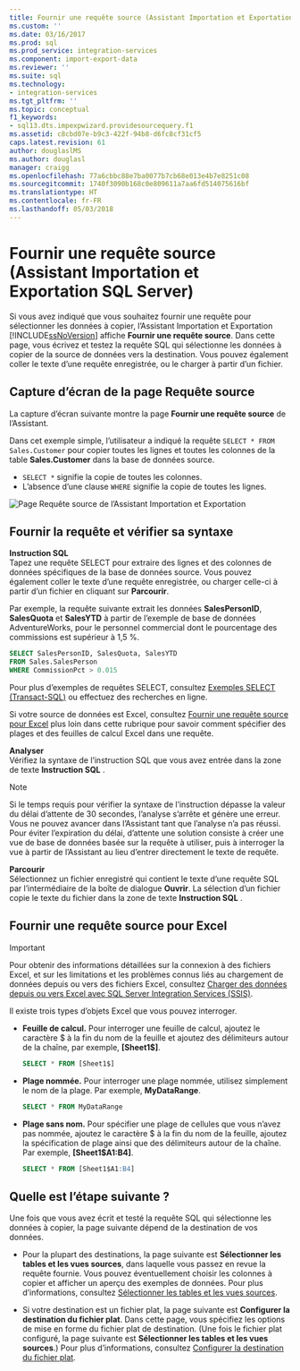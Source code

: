 ```yaml
---
title: Fournir une requête source (Assistant Importation et Exportation SQL Server) | Microsoft Docs
ms.custom: ''
ms.date: 03/16/2017
ms.prod: sql
ms.prod_service: integration-services
ms.component: import-export-data
ms.reviewer: ''
ms.suite: sql
ms.technology:
- integration-services
ms.tgt_pltfrm: ''
ms.topic: conceptual
f1_keywords:
- sql13.dts.impexpwizard.providesourcequery.f1
ms.assetid: c8cbd07e-b9c3-422f-94b8-d6fc8cf31cf5
caps.latest.revision: 61
author: douglaslMS
ms.author: douglasl
manager: craigg
ms.openlocfilehash: 77a6cbbc88e7ba0077b7cb68e013e4b7e8251c08
ms.sourcegitcommit: 1740f3090b168c0e809611a7aa6fd514075616bf
ms.translationtype: HT
ms.contentlocale: fr-FR
ms.lasthandoff: 05/03/2018
---
```

# <a name="provide-a-source-query-sql-server-import-and-export-wizard"></a>Fournir une requête source (Assistant Importation et Exportation SQL Server)
Si vous avez indiqué que vous souhaitez fournir une requête pour sélectionner les données à copier, l’Assistant Importation et Exportation [!INCLUDE[ssNoVersion](../../includes/ssnoversion-md.md)] affiche **Fournir une requête source**. Dans cette page, vous écrivez et testez la requête SQL qui sélectionne les données à copier de la source de données vers la destination. Vous pouvez également coller le texte d’une requête enregistrée, ou le charger à partir d’un fichier.

## <a name="screen-shot-of-the-source-query-page"></a>Capture d’écran de la page Requête source  
La capture d’écran suivante montre la page **Fournir une requête source** de l’Assistant.
 
Dans cet exemple simple, l’utilisateur a indiqué la requête `SELECT * FROM Sales.Customer` pour copier toutes les lignes et toutes les colonnes de la table **Sales.Customer** dans la base de données source.
-   `SELECT *` signifie la copie de toutes les colonnes.
-   L’absence d’une clause `WHERE` signifie la copie de toutes les lignes.
  
 ![Page Requête source de l’Assistant Importation et Exportation](../../integration-services/import-export-data/media/source-query.png "Page Requête source de l’Assistant Importation et Exportation")  

## <a name="provide-the-query-and-check-its-syntax"></a>Fournir la requête et vérifier sa syntaxe
**Instruction SQL**  
 Tapez une requête SELECT pour extraire des lignes et des colonnes de données spécifiques de la base de données source. Vous pouvez également coller le texte d’une requête enregistrée, ou charger celle-ci à partir d’un fichier en cliquant sur **Parcourir**. 
  
 Par exemple, la requête suivante extrait les données **SalesPersonID**, **SalesQuota** et **SalesYTD** à partir de l’exemple de base de données AdventureWorks, pour le personnel commercial dont le pourcentage des commissions est supérieur à 1,5 %.  
  
```sql
SELECT SalesPersonID, SalesQuota, SalesYTD  
FROM Sales.SalesPerson  
WHERE CommissionPct > 0.015  
```  

Pour plus d’exemples de requêtes SELECT, consultez [Exemples SELECT &#40;Transact-SQL&#41;](../../t-sql/queries/select-examples-transact-sql.md) ou effectuez des recherches en ligne.  

Si votre source de données est Excel, consultez [Fournir une requête source pour Excel](#excelQueries) plus loin dans cette rubrique pour savoir comment spécifier des plages et des feuilles de calcul Excel dans une requête.
  
 **Analyser**  
 Vérifiez la syntaxe de l’instruction SQL que vous avez entrée dans la zone de texte **Instruction SQL** .  
  
> [!NOTE]
> Si le temps requis pour vérifier la syntaxe de l’instruction dépasse la valeur du délai d’attente de 30 secondes, l’analyse s’arrête et génère une erreur. Vous ne pouvez avancer dans l’Assistant tant que l’analyse n’a pas réussi. Pour éviter l’expiration du délai, d’attente une solution consiste à créer une vue de base de données basée sur la requête à utiliser, puis à interroger la vue à partir de l’Assistant au lieu d’entrer directement le texte de requête.  
  
 **Parcourir**  
 Sélectionnez un fichier enregistré qui contient le texte d’une requête SQL par l’intermédiaire de la boîte de dialogue **Ouvrir**. La sélection d’un fichier copie le texte du fichier dans la zone de texte **Instruction SQL** .  
 
## <a name="excelQueries"></a> Fournir une requête source pour Excel

> [!IMPORTANT]
> Pour obtenir des informations détaillées sur la connexion à des fichiers Excel, et sur les limitations et les problèmes connus liés au chargement de données depuis ou vers des fichiers Excel, consultez [Charger des données depuis ou vers Excel avec SQL Server Integration Services (SSIS)](../load-data-to-from-excel-with-ssis.md).

Il existe trois types d’objets Excel que vous pouvez interroger.
-   **Feuille de calcul.** Pour interroger une feuille de calcul, ajoutez le caractère $ à la fin du nom de la feuille et ajoutez des délimiteurs autour de la chaîne, par exemple, **[Sheet1$]**.

    ```sql
    SELECT * FROM [Sheet1$]
    ```

-   **Plage nommée.** Pour interroger une plage nommée, utilisez simplement le nom de la plage. Par exemple, **MyDataRange**.
    
    ```sql
    SELECT * FROM MyDataRange
    ```

-   **Plage sans nom.** Pour spécifier une plage de cellules que vous n’avez pas nommée, ajoutez le caractère $ à la fin du nom de la feuille, ajoutez la spécification de plage ainsi que des délimiteurs autour de la chaîne. Par exemple, **[Sheet1$A1:B4]**.

    ```sql
    SELECT * FROM [Sheet1$A1:B4]
    ```

## <a name="whats-next"></a>Quelle est l’étape suivante ?  
 Une fois que vous avez écrit et testé la requête SQL qui sélectionne les données à copier, la page suivante dépend de la destination de vos données.  
  
-   Pour la plupart des destinations, la page suivante est **Sélectionner les tables et les vues sources**, dans laquelle vous passez en revue la requête fournie. Vous pouvez éventuellement choisir les colonnes à copier et afficher un aperçu des exemples de données. Pour plus d’informations, consultez [Sélectionner les tables et les vues sources](../../integration-services/import-export-data/select-source-tables-and-views-sql-server-import-and-export-wizard.md).  
  
-   Si votre destination est un fichier plat, la page suivante est **Configurer la destination du fichier plat**. Dans cette page, vous spécifiez les options de mise en forme du fichier plat de destination. (Une fois le fichier plat configuré, la page suivante est **Sélectionner les tables et les vues sources**.) Pour plus d’informations, consultez [Configurer la destination du fichier plat](../../integration-services/import-export-data/configure-flat-file-destination-sql-server-import-and-export-wizard.md).  


